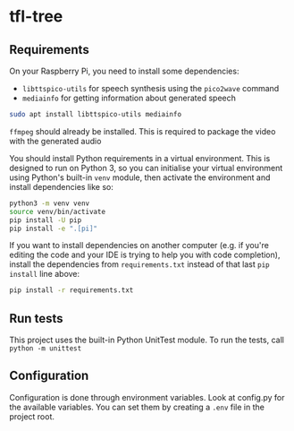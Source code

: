 # tfl-tree

## Requirements

On your Raspberry Pi, you need to install some dependencies:
- `libttspico-utils` for speech synthesis using the `pico2wave` command
- `mediainfo` for getting information about generated speech

```bash
sudo apt install libttspico-utils mediainfo
```

`ffmpeg` should already be installed. This is required to package the video with the generated audio

You should install Python requirements in a virtual environment. This is designed to run on Python 3, so you can initialise your virtual environment using Python's built-in `venv` module, then activate the environment and install dependencies like so:

```bash
python3 -m venv venv
source venv/bin/activate
pip install -U pip
pip install -e ".[pi]"
```

If you want to install dependencies on another computer (e.g. if you're editing the code and your IDE is trying to help you with code completion), install the dependencies from `requirements.txt` instead of that last `pip install` line above:

```bash
pip install -r requirements.txt
```

## Run tests

This project uses the built-in Python UnitTest module. To run the tests, call `python -m unittest`

## Configuration

Configuration is done through environment variables. Look at config.py for the available variables. You can set them by creating a `.env` file in the project root.

